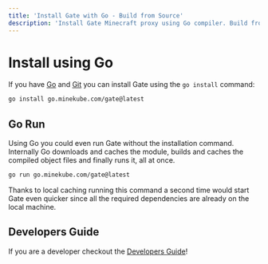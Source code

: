 ```yaml
---
title: 'Install Gate with Go - Build from Source'
description: 'Install Gate Minecraft proxy using Go compiler. Build from source with latest features and custom configurations.'
---
```


# Install using Go

If you have [Go](https://go.dev/doc/install)
and [Git](https://www.atlassian.com/git/tutorials/install-git)
you can install Gate using the `go install` command:

```sh console
go install go.minekube.com/gate@latest
```

## Go Run

Using Go you could even run Gate without the installation command.
Internally Go downloads and caches the module, builds and caches the compiled object files
and finally runs it, all at once.

```sh console
go run go.minekube.com/gate@latest
```

Thanks to local caching running this command a second time would start Gate even quicker
since all the required dependencies are already on the local machine.

## Developers Guide

If you are a developer checkout the [Developers Guide](/developers/)!
